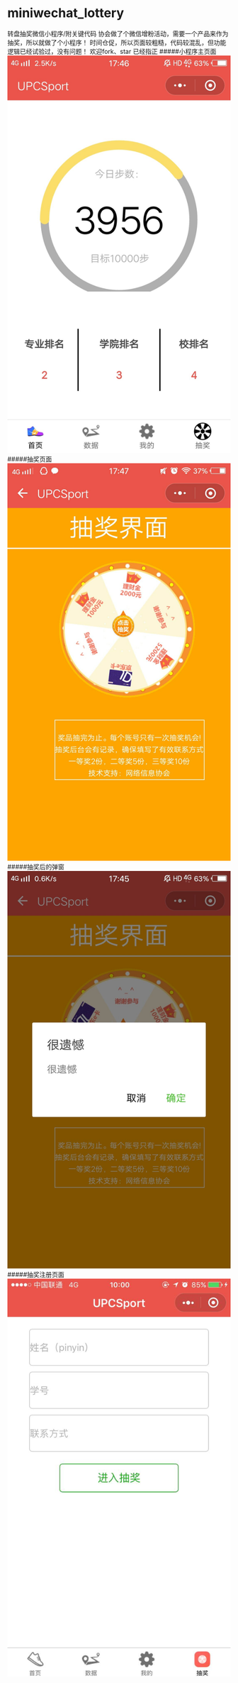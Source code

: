 # miniwechat_lottery
转盘抽奖微信小程序/附关键代码
协会做了个微信增粉活动，需要一个产品来作为抽奖，所以就做了个小程序！
时间仓促，所以页面较粗糙，代码较混乱，但功能逻辑已经试验过，没有问题！
欢迎fork、star 已经指正
#####小程序主页面
![avatar](https://github.com/BooleanlN/miniwechat_lottery/blob/master/images/1.jpg)
#####抽奖页面
![avatar](https://github.com/BooleanlN/miniwechat_lottery/blob/master/images/2.jpg)
#####抽奖后的弹窗
![avatar](https://github.com/BooleanlN/miniwechat_lottery/blob/master/images/3.jpg)
#####抽奖注册页面
![avatar](https://github.com/BooleanlN/miniwechat_lottery/blob/master/images/4.jpg)
